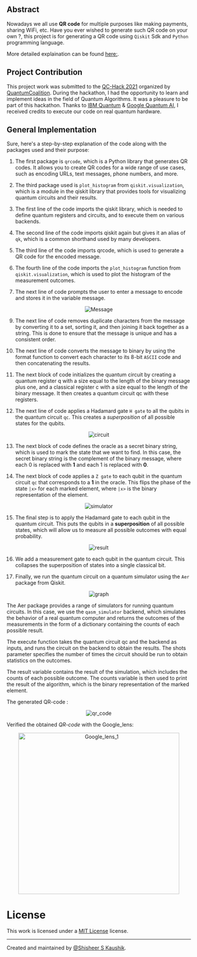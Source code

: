 ## Abstract
Nowadays we all use **QR code** for multiple purposes like making payments, sharing WiFi, etc. Have you ever wished to generate such QR code on your own ?, this project is for generating a QR code using `Qiskit` Sdk and `Python` programming language. 

More detailed explaination can be found [here:](https://shisheerkaushik.netlify.app/project/quantum-qr-code-generator/).

## Project Contribution
This project work was submitted to the [QC-Hack 2021](https://www.quantumcoalition.io/qc-hack-2021) organized by [QuantumCoalition](https://www.quantumcoalition.io/). During the hackathon, I had the opportunity to learn and implement ideas in the field of Quantum Algorithms. It was a pleasure to be part of this hackathon. Thanks to [IBM Quantum](https://www.ibm.com/quantum) & [Google Quantum AI](https://quantumai.google/), I received credits to execute our code on real quantum hardware.

## General Implementation 
Sure, here's a step-by-step explanation of the code along with the packages used and their purpose:

1. The first package is `qrcode`, which is a Python library that generates QR codes. It allows you to create QR codes for a wide range of use cases, such as encoding URLs, text messages, phone numbers, and more.

3. The third package used is `plot_histogram` from `qiskit.visualization`, which is a module in the qiskit library that provides tools for visualizing quantum circuits and their results.

4. The first line of the code imports the qiskit library, which is needed to define quantum registers and circuits, and to execute them on various backends.

5. The second line of the code imports qiskit again but gives it an alias of `qk`, which is a common shorthand used by many developers.

6. The third line of the code imports qrcode, which is used to generate a QR code for the encoded message.

7. The fourth line of the code imports the `plot_histogram` function from `qiskit.visualization`, which is used to plot the histogram of the measurement outcomes.

8. The next line of code prompts the user to enter a message to encode and stores it in the variable message.

<p align="center">
  <img src="QR-code-generator/asset/bern-vazi/message.png" alt="Message" />
</p>

9. The next line of code removes duplicate characters from the message by converting it to a set, sorting it, and then joining it back together as a string. This is done to ensure that the message is unique and has a consistent order.

10. The next line of code converts the message to binary by using the format function to convert each character to its 8-bit `ASCII` code and then concatenating the results.

11. The next block of code initializes the quantum circuit by creating a quantum register q with a size equal to the length of the binary message plus one, and a classical register c with a size equal to the length of the binary message. It then creates a quantum circuit qc with these registers.

12. The next line of code applies a Hadamard gate `H gate` to all the qubits in the quantum circuit `qc`. This creates a *superposition* of all possible states for the qubits.

<p align="center">
  <img src="QR-code-generator/asset/bern-vazi/circuit.png" alt="circuit" />
</p>

13. The next block of code defines the oracle as a secret binary string, which is used to mark the state that we want to find. In this case, the secret binary string is the complement of the binary message, where each 0 is replaced with **1** and each 1 is replaced with **0**.

14. The next block of code applies a `Z gate` to each qubit in the quantum circuit `qc` that corresponds to a **1** in the oracle. This flips the phase of the state `|x>` for each marked element, where `|x>` is the binary representation of the element.

<p align="center">
  <img src="QR-code-generator/asset/bern-vazi/simulator.png" alt="simulator" />
</p>

15. The final step is to apply the Hadamard gate to each qubit in the quantum circuit. This puts the qubits in a **superposition** of all possible states, which will allow us to measure all possible outcomes with equal probability.

<p align="center">
  <img src="QR-code-generator/asset/bern-vazi/result.png" alt="result" />
</p>

16. We add a measurement gate to each qubit in the quantum circuit. This collapses the superposition of states into a single classical bit.

17. Finally, we run the quantum circuit on a quantum simulator using the `Aer` package from Qiskit.

<p align="center">
  <img src="QR-code-generator/asset/bern-vazi/graph.png" alt="graph" />
</p>

The Aer package provides a range of simulators for running quantum circuits. In this case, we use the `qasm_simulator` backend, which simulates the behavior of a real quantum computer and returns the outcomes of the measurements in the form of a dictionary containing the counts of each possible result.

The execute function takes the quantum circuit qc and the backend as inputs, and runs the circuit on the backend to obtain the results. The shots parameter specifies the number of times the circuit should be run to obtain statistics on the outcomes.

The result variable contains the result of the simulation, which includes the counts of each possible outcome. The counts variable is then used to print the result of the algorithm, which is the binary representation of the marked element.

The generated QR-code :

<p align="center">
  <img src="QR-code-generator/asset/bern-vazi/qr_code.png" alt="qr_code" />
</p>

Verified the obtained *QR-code* with the Google_lens:

<p align="center">
  <img src="QR-code-generator/asset/validation/Google_lens_2.jpg" alt="Google_lens_1" height="440" />
</p>

# License

This work is licensed under a [MIT License](LICENSE) license.

<hr>

Created and maintained by [@Shisheer S Kaushik][1].

[1]: https://github.com/ShisheerKauhik24
